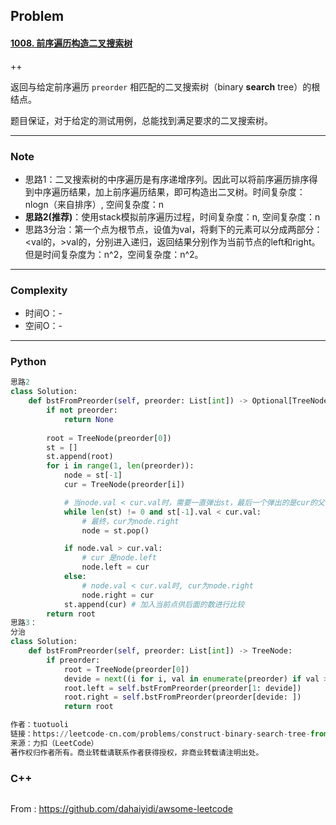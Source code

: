 ## Problem

#### [1008. 前序遍历构造二叉搜索树](https://leetcode-cn.com/problems/construct-binary-search-tree-from-preorder-traversal/)

++

返回与给定前序遍历 `preorder` 相匹配的二叉搜索树（binary **search** tree）的根结点。

题目保证，对于给定的测试用例，总能找到满足要求的二叉搜索树。

------

### Note

- 思路1：二叉搜索树的中序遍历是有序递增序列。因此可以将前序遍历排序得到中序遍历结果，加上前序遍历结果，即可构造出二叉树。时间复杂度：nlogn（来自排序）, 空间复杂度：n
- **思路2(推荐)**：使用stack模拟前序遍历过程，时间复杂度：n, 空间复杂度：n
- 思路3分治：第一个点为根节点，设值为val，将剩下的元素可以分成两部分：<val的，>val的，分别进入递归，返回结果分别作为当前节点的left和right。但是时间复杂度为：n^2，空间复杂度：n^2。

------

### Complexity

- 时间O：-
- 空间O：-

------

### Python

```python
思路2
class Solution:
    def bstFromPreorder(self, preorder: List[int]) -> Optional[TreeNode]:
        if not preorder:
            return None
        
        root = TreeNode(preorder[0])
        st = []
        st.append(root)
        for i in range(1, len(preorder)):
            node = st[-1]
            cur = TreeNode(preorder[i])

            # 当node.val < cur.val时，需要一直弹出st，最后一个弹出的是cur的父节点，cur是右节点
            while len(st) != 0 and st[-1].val < cur.val:
                # 最终，cur为node.right
                node = st.pop()

            if node.val > cur.val: 
                # cur 是node.left
                node.left = cur
            else:
                # node.val < cur.val时, cur为node.right
                node.right = cur
            st.append(cur) # 加入当前点供后面的数进行比较
        return root
思路3：
分治
class Solution:
    def bstFromPreorder(self, preorder: List[int]) -> TreeNode:
        if preorder:
            root = TreeNode(preorder[0])
            devide = next((i for i, val in enumerate(preorder) if val > root.val), len(preorder))
            root.left = self.bstFromPreorder(preorder[1: devide])
            root.right = self.bstFromPreorder(preorder[devide: ])
            return root

作者：tuotuoli
链接：https://leetcode-cn.com/problems/construct-binary-search-tree-from-preorder-traversal/solution/yuan-di-di-gui-jian-li-shu-100-by-tuotuoli/
来源：力扣（LeetCode）
著作权归作者所有。商业转载请联系作者获得授权，非商业转载请注明出处。
```

### C++

```C++

```



From : https://github.com/dahaiyidi/awsome-leetcode
